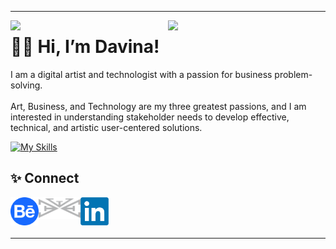 <hr>
<img width = "50%" align = "left" src = "https://github-readme-stats.vercel.app/api?username=davinawooley&theme=algolia" />
<img width = "50%" align = "left" src = "https://github-readme-stats.vercel.app/api/top-langs/?username=davinawooley&layout=compact&theme=algolia" />

# ✌🏾 Hi, I’m Davina!

I am a digital artist and technologist with a passion for business problem-solving. 
<br><br>
Art, Business, and Technology are my three greatest passions, and I am interested in understanding stakeholder needs to develop effective, technical, and artistic user-centered solutions. 


[![My Skills](https://skills.thijs.gg/icons?i=html,css,java,js,py,react,mysql&theme=light)](https://skills.thijs.gg)

<h2> ✨ Connect </h2>
        
<a href = "https://www.behance.com/davinawooley"> <img height = "45" align = "left" src = "behance.png" />
</a>

<a href = "https://www.davinawooley.com"> <img height = "35" align = "left" src = "LogoGrey.png" />
</a>
  
<a href = "https://www.linkedin.com/in/davinawooley/"> <img height = "45" align = "left" src = "li.png" />
</a>
<br><br><br>

<hr>
